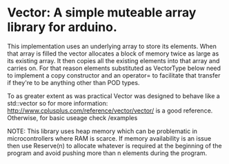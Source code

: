 
# Vector: A simple muteable array library for arduino. 

This implementation uses an underlying array to store its elements. When that array is filled the vector allocates a block of memory twice as large as its existing array. It then copies all the existing elements into that array and carries on. For that reason elements substituted as VectorType below need to implement a copy constructor and an operator= to facilitate that transfer if they're to be anything other than POD types.

To as greater extent as was practical Vector was designed to behave like a std::vector so for more information: http://www.cplusplus.com/reference/vector/vector/ is a good reference. Otherwise, for basic useage check /examples

NOTE: This library uses heap memory which can be problematic in microcontrollers where RAM is scarce. If memory availability is an issue then use Reserve(n) to allocate whatever is required at the beginning of the program and avoid pushing more than n elements during the program.

